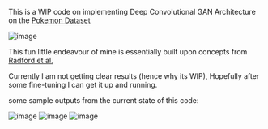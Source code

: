 This is a WIP code on implementing Deep Convolutional GAN Architecture on the [Pokemon Dataset]((https://www.kaggle.com/datasets/kvpratama/pokemon-images-dataset/data)) 

![image](https://github.com/One-eyed-warrior/PokeGAN/assets/75874625/ae839647-1472-48ab-9f1b-422027aff6e0)

This fun little endeavour of mine is essentially built upon concepts from [Radford et al.](https://arxiv.org/abs/1511.06434) 

Currently I am not getting clear results (hence why its WIP), Hopefully after some fine-tuning I can get it up and running. 

some sample outputs from the current state of this code:


![image](https://github.com/One-eyed-warrior/PokeGAN/assets/75874625/6bd945a2-6744-4219-af21-9f4eb58ddbb0)
![image](https://github.com/One-eyed-warrior/PokeGAN/assets/75874625/0094753d-9f49-47a8-b94d-fe003c786f5c)
![image](https://github.com/One-eyed-warrior/PokeGAN/assets/75874625/74763b8b-3cf1-4e01-9ab1-b1e3e0a61054)

